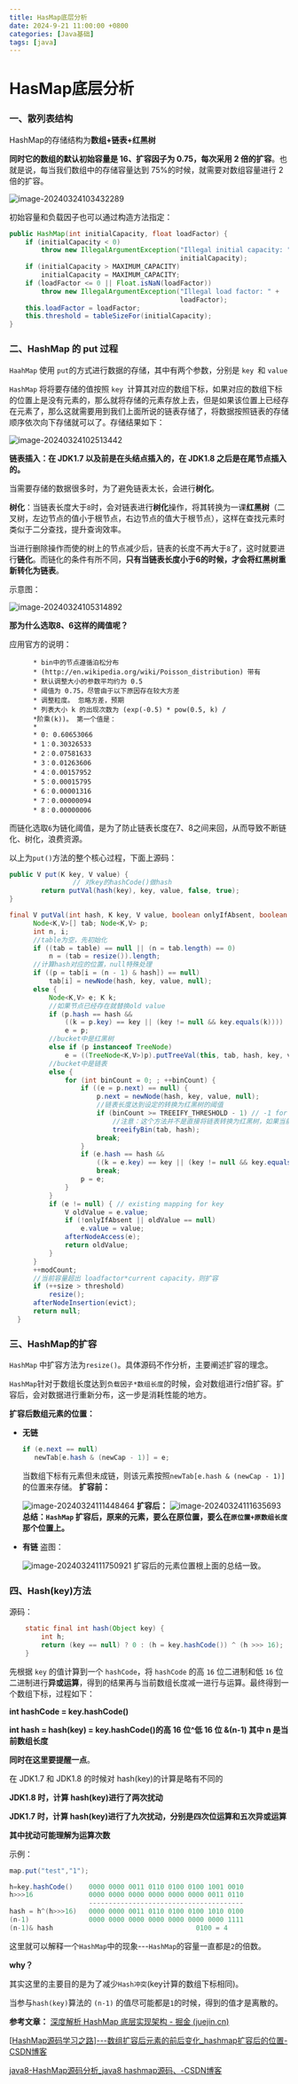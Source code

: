 ```yaml
---
title: HasMap底层分析
date: 2024-9-21 11:00:00 +0800
categories: [Java基础]
tags: [java]
---
```


# HasMap底层分析

### 一、散列表结构

HashMap的存储结构为**数组+链表+红黑树**

**同时它的数组的默认初始容量是 16、扩容因子为 0.75，每次采用 2 倍的扩容**。也就是说，每当我们数组中的存储容量达到 75%的时候，就需要对数组容量进行 2 倍的扩容。

![image-20240324103432289](/assets/blog-image/blog2/hash1.png)

初始容量和负载因子也可以通过构造方法指定：

```java
public HashMap(int initialCapacity, float loadFactor) {
    if (initialCapacity < 0)
        throw new IllegalArgumentException("Illegal initial capacity: " +
                                           initialCapacity);
    if (initialCapacity > MAXIMUM_CAPACITY)
        initialCapacity = MAXIMUM_CAPACITY;
    if (loadFactor <= 0 || Float.isNaN(loadFactor))
        throw new IllegalArgumentException("Illegal load factor: " +
                                           loadFactor);
    this.loadFactor = loadFactor;
    this.threshold = tableSizeFor(initialCapacity);
}
```



### 二、HashMap 的 put 过程

`HaahMap` 使用 `put`的方式进行数据的存储，其中有两个参数，分别是 `key `和 `value`

`HashMap` 将将要存储的值按照 `key `计算其对应的数组下标，如果对应的数组下标的位置上是没有元素的，那么就将存储的元素存放上去，但是如果该位置上已经存在元素了，那么这就需要用到我们上面所说的链表存储了，将数据按照链表的存储顺序依次向下存储就可以了。存储结果如下：

![image-20240324102513442](/assets/blog-image/blog2/hash2.png)

**链表插入：在 JDK1.7 以及前是在头结点插入的，在 JDK1.8 之后是在尾节点插入的。**

当需要存储的数据很多时，为了避免链表太长，会进行**树化**。

**树化**：当链表长度大于`8`时，会对链表进行**树化**操作，将其转换为一课**红黑树**（二叉树，左边节点的值小于根节点，右边节点的值大于根节点），这样在查找元素时类似于二分查找，提升查询效率。

当进行删除操作而使的树上的节点减少后，链表的长度不再大于`8`了，这时就要进行**链化**。而链化的条件有所不同，**只有当链表长度小于6的时候，才会将红黑树重新转化为链表**。

示意图：

![image-20240324105314892](/assets/blog-image/blog2/hash3.png)

**那为什么选取8、6这样的阈值呢？**

应用官方的说明：

```
      * bin中的节点遵循泊松分布
      * (http://en.wikipedia.org/wiki/Poisson_distribution) 带有
      * 默认调整大小的参数平均约为 0.5
      * 阈值为 0.75，尽管由于以下原因存在较大方差
      * 调整粒度。 忽略方差，预期
      * 列表大小 k 的出现次数为 (exp(-0.5) * pow(0.5, k) /
      *阶乘(k))。 第一个值是：
      *
      * 0: 0.60653066
      * 1：0.30326533
      * 2：0.07581633
      * 3：0.01263606
      * 4：0.00157952
      * 5：0.00015795
      * 6：0.00001316
      * 7：0.00000094
      * 8：0.00000006
```

而链化选取`6`为链化阈值，是为了防止链表长度在7、8之间来回，从而导致不断链化、树化，浪费资源。



以上为`put()`方法的整个核心过程，下面上源码：

```java
public V put(K key, V value) {
				// 对key的hashCode()做hash
        return putVal(hash(key), key, value, false, true);
}

final V putVal(int hash, K key, V value, boolean onlyIfAbsent, boolean evict) {
      Node<K,V>[] tab; Node<K,V> p; 
      int n, i;
      //table为空，先初始化
      if ((tab = table) == null || (n = tab.length) == 0)
          n = (tab = resize()).length;
      //计算hash对应的位置，null特殊处理
      if ((p = tab[i = (n - 1) & hash]) == null)
          tab[i] = newNode(hash, key, value, null);
      else {
          Node<K,V> e; K k;
          //如果节点已经存在就替换old value
          if (p.hash == hash &&
              ((k = p.key) == key || (key != null && key.equals(k))))
              e = p;
          //bucket中是红黑树
          else if (p instanceof TreeNode)
              e = ((TreeNode<K,V>)p).putTreeVal(this, tab, hash, key, value);
	      //bucket中是链表
          else {
              for (int binCount = 0; ; ++binCount) {
                  if ((e = p.next) == null) {
                      p.next = newNode(hash, key, value, null);
                      //链表长度达到设定的转换为红黑树的阈值
                      if (binCount >= TREEIFY_THRESHOLD - 1) // -1 for 1st
		                  //注意：这个方法并不是直接将链表转换为红黑树，如果当前buckets长度小于64，则扩容，否则将链表转换为红黑树
                          treeifyBin(tab, hash);
                      break;
                  }
                  if (e.hash == hash &&
                      ((k = e.key) == key || (key != null && key.equals(k))))
                      break;
                  p = e;
              }
          }
          if (e != null) { // existing mapping for key
              V oldValue = e.value;
              if (!onlyIfAbsent || oldValue == null)
                  e.value = value;
              afterNodeAccess(e);
              return oldValue;
          }
      }
      ++modCount;
      //当前容量超出 loadfactor*current capacity，则扩容
      if (++size > threshold)
          resize();
      afterNodeInsertion(evict);
      return null;
  }
```

### 三、HashMap的扩容

`HashMap` 中扩容方法为`resize()`。具体源码不作分析，主要阐述扩容的理念。

`HashMap`针对于数组长度达到`负载因子*数组长度`的时候，会对数组进行`2`倍扩容。扩容后，会对数据进行重新分布，这一步是消耗性能的地方。

**扩容后数组元素的位置：**

- **无链**

  ```java
  if (e.next == null)
     newTab[e.hash & (newCap - 1)] = e;
  ```

  当数组下标有元素但未成链，则该元素按照`newTab[e.hash & (newCap - 1)]`的位置来存储。
  **扩容前：**

  ![image-20240324111448464](/assets/blog-image/blog2/hash4.png)
  **扩容后：**
  ![image-20240324111635693](/assets/blog-image/blog2/hash5.png)
  **总结：`HashMap` 扩容后，原来的元素，要么在原位置，要么在`原位置+原数组长度` 那个位置上。**

- **有链**
  盗图：

  ![image-20240324111750921](/assets/blog-image/blog2/hash6.png)
  扩容后的元素位置根上面的总结一致。

### 四、Hash(key)方法

源码：

```java
    static final int hash(Object key) {
        int h;
        return (key == null) ? 0 : (h = key.hashCode()) ^ (h >>> 16);
    }
```

先根据 `key` 的值计算到一个 `hashCode`，将 `hashCode` 的高 `16` 位二进制和低 `16` 位二进制进行**异或运算**，得到的结果再与当前数组长度减一进行与运算。最终得到一个数组下标，过程如下：

**int hashCode = key.hashCode()**

**int hash = hash(key) = key.hashCode()的高 16 位^低 16 位 &(n-1) 其中 n 是当前数组长度**

**同时在这里要提醒一点**。

在 JDK1.7 和 JDK1.8 的时候对 hash(key)的计算是略有不同的

**JDK1.8 时，计算 hash(key)进行了两次扰动**

**JDK1.7 时，计算 hash(key)进行了九次扰动，分别是四次位运算和五次异或运算**

**其中扰动可能理解为运算次数**

示例：

```java
map.put("test","1");

h=key.hashCode()	0000 0000 0011 0110 0100 0100 1001 0010
h>>>16		        0000 0000 0000 0000 0000 0000 0011 0110
	                ---------------------------------------
hash = h^(h>>>16)	0000 0000 0011 0110 0100 0100 1010 0100
(n-1)       		0000 0000 0000 0000 0000 0000 0000 1111
(n-1)& hash			                           0100 = 4
```



这里就可以解释一个`HashMap`中的现象---`HashMap`的容量一直都是`2`的倍数。

**why？**

其实这里的主要目的是为了减少`Hash冲突`(key计算的数组下标相同)。

当参与`hash(key)`算法的 `(n-1)` 的值尽可能都是`1`的时候，得到的值才是离散的。



**参考文章：**
[深度解析 HashMap 底层实现架构 - 掘金 (juejin.cn)](https://juejin.cn/post/6985369345207566373#heading-5)

[[HashMap源码学习之路\]---数组扩容后元素的前后变化_hashmap扩容后的位置-CSDN博客](https://blog.csdn.net/wohaqiyi/article/details/81448176)

[java8-HashMap源码分析_java8 hashmap源码、-CSDN博客](https://blog.csdn.net/Yin_Tang/article/details/78571118?spm=1001.2014.3001.5501)